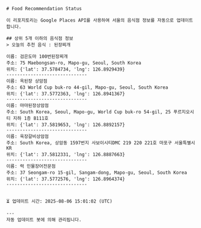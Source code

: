 
    # Food Recommendation Status

    이 리포지토리는 Google Places API를 사용하여 서울의 음식점 정보를 자동으로 업데이트합니다.

    ## 상위 5개 이하의 음식점 정보
    > 오늘의 추천 음식 : 된장찌개

	이름: 검은도마 100번된장찌개
	주소: 75 Maebongsan-ro, Mapo-gu, Seoul, South Korea
	위치: {'lat': 37.5784734, 'lng': 126.8929439}
	------------------------------
	이름: 옥된장 상암점
	주소: 63 World Cup buk-ro 44-gil, Mapo-gu, Seoul, South Korea
	위치: {'lat': 37.5772363, 'lng': 126.8941367}
	------------------------------
	이름: 마마된장상암점
	주소: South Korea, Seoul, Mapo-gu, World Cup buk-ro 54-gil, 25 푸르지오시티 지하 1층 B111호
	위치: {'lat': 37.5819653, 'lng': 126.8892157}
	------------------------------
	이름: 육장갈비상암점
	주소: South Korea, 상암동 1597번지 사보이시티DMC 219 220 221호 마포구 서울특별시 KR
	위치: {'lat': 37.5812331, 'lng': 126.8887663}
	------------------------------
	이름: 력 민물장어전문점
	주소: 37 Seongam-ro 15-gil, Sangam-dong, Mapo-gu, Seoul, South Korea
	위치: {'lat': 37.5772576, 'lng': 126.8964374}
	------------------------------


    ⏳ 업데이트 시간: 2025-08-06 15:01:02 (UTC)

    ---
    자동 업데이트 봇에 의해 관리됩니다.
    
